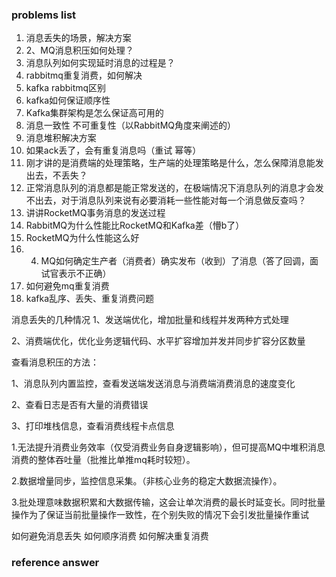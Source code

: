 ### problems list
1. 消息丢失的场景，解决方案
2. 2、MQ消息积压如何处理？
3. 消息队列如何实现延时消息的过程是？
4. rabbitmq重复消费，如何解决
5. kafka rabbitmq区别
6. kafka如何保证顺序性
7. Kafka集群架构是怎么保证高可用的
8. 消息一致性 不可重复性（以RabbitMQ角度来阐述的）
9. 消息堆积解决方案
10. 如果ack丢了，会有重复消息吗（重试 幂等）
11. 刚才讲的是消费端的处理策略，生产端的处理策略是什么，怎么保障消息能发出去，不丢失？
12. 正常消息队列的消息都是能正常发送的，在极端情况下消息队列的消息才会发不出去，对于消息队列来说有必要消耗一些性能对每一个消息做反查吗？
13. 讲讲RocketMQ事务消息的发送过程
14. RabbitMQ为什么性能比RocketMQ和Kafka差（懵b了）
15. RocketMQ为什么性能这么好
16. 4. MQ如何确定生产者（消费者）确实发布（收到）了消息（答了回调，面试官表示不正确）
17. 如何避免mq重复消费
18. kafka乱序、丢失、重复消费问题


消息丢失的几种情况
1、发送端优化，增加批量和线程并发两种方式处理

2、消费端优化，优化业务逻辑代码、水平扩容增加并发并同步扩容分区数量

查看消息积压的方法：

1、消息队列内置监控，查看发送端发送消息与消费端消费消息的速度变化

2、查看日志是否有大量的消费错误

3、打印堆栈信息，查看消费线程卡点信息

1.无法提升消费业务效率（仅受消费业务自身逻辑影响），但可提高MQ中堆积消息消费的整体吞吐量（批推比单推mq耗时较短）。

2.数据增量同步，监控信息采集。（非核心业务的稳定大数据流操作）。

3.批处理意味数据积累和大数据传输，这会让单次消费的最长时延变长。同时批量操作为了保证当前批量操作一致性，在个别失败的情况下会引发批量操作重试

如何避免消息丢失
如何顺序消费
如何解决重复消费













### reference answer
